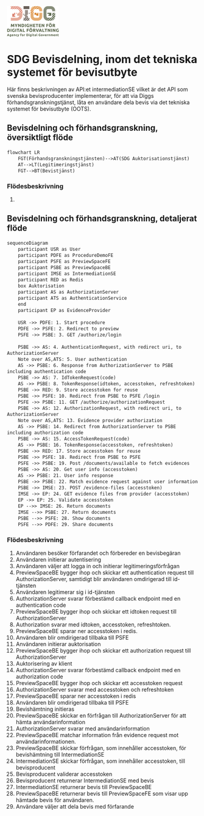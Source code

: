 ![Logo](/images/digg.png)

# SDG Bevisdelning, inom det tekniska systemet för bevisutbyte
Här finns beskrivningen av API:et intermediationSE vilket är det API som svenska bevisproducenter implementerar, för att via Diggs förhandsgranskningstjänst, låta en användare dela bevis via det tekniska systemet för bevisutbyte (OOTS).

## Bevisdelning och förhandsgranskning, översiktligt flöde
```mermaid
flowchart LR
    FGT(Förhandsgranskningstjänsten)-->AT(SDG Auktorisationstjänst)
    AT-->LT(Legitimeringstjänst)
    FGT-->BT(Bevistjänst)
```

### Flödesbeskrivning
1. 

## Bevisdelning och förhandsgranskning, detaljerat flöde
```mermaid
sequenceDiagram
    participant USR as User
    participant PDFE as ProcedureDemoFE
    participant PSFE as PreviewSpaceFE
    participant PSBE as PreviewSpaceBE
    participant IMSE as IntermediationSE
    participant RED as Redis
    box Auktorisation
    participant AS as AuthorizationServer
    participant ATS as AuthenticationService
    end
    participant EP as EvidenceProvider

    USR ->> PDFE: 1. Start procedure
    PDFE ->> PSFE: 2. Redirect to preview
    PSFE ->> PSBE: 3. GET /authorize/login

    PSBE ->> AS: 4. AuthenticationRequest, with redirect uri, to AuthorizationServer
    Note over AS,ATS: 5. User authentication
    AS ->> PSBE: 6. Response from AuthorizationServer to PSBE including authentication code
    PSBE ->> AS: 7. IdTokenRequest(code)
    AS ->> PSBE: 8. TokenResponse(idtoken, accesstoken, refreshtoken)
    PSBE ->> RED: 9. Store accesstoken for reuse
    PSBE ->> PSFE: 10. Redirect from PSBE to PSFE /login
    PSFE ->> PSBE: 11. GET /authorize/authorizationRequest
    PSBE ->> AS: 12. AuthorizationRequest, with redirect uri, to AuthorizationServer
    Note over AS,ATS: 13. Evidence provider authorization
    AS ->> PSBE: 14. Redirect from AuthorizationServer to PSBE including authorization code
    PSBE ->> AS: 15. AccessTokenRequest(code)
    AS ->> PSBE: 16. TokenResponse(accesstoken, refreshtoken)
    PSBE ->> RED: 17. Store accesstoken for reuse
    PSBE ->> PSFE: 18. Redirect from PSBE to PSFE
    PSFE ->> PSBE: 19. Post /documents/available to fetch evidences
    PSBE ->> AS: 20. Get user info (accesstoken)
    AS ->> PSBE: 21. User info response
    PSBE ->> PSBE: 22. Match evidence request against user information
    PSBE ->> IMSE: 23. POST /evidence-files (accesstoken)
    IMSE ->> EP: 24. GET evidence files from provider (accesstoken)
    EP ->> EP: 25. Validate accesstoken
    EP -->> IMSE: 26. Return documents
    IMSE -->> PSBE: 27. Return documents
    PSBE -->> PSFE: 28. Show documents
    PSFE -->> PDFE: 29. Share documents
```

### Flödesbeskrivning
1. Användaren besöker förfarandet och förbereder en bevisbegäran
2. Användaren initierar autentisering
3. Användaren väljer att logga in och initierar legitimeringsförfrågan
4. PreviewSpaceBE bygger ihop och skickar ett authentication request till AuthorizationServer, samtidigt blir användaren omdirigerad till id-tjänsten
5. Användaren legitimerar sig i id-tjänsten
6. AuthorizationServer svarar förbestämd callback endpoint med en authentication code
7. PreviewSpaceBE bygger ihop och skickar ett idtoken request till AuthorizationServer
8. Authorization svarar med idtoken, accesstoken, refreshtoken.
9. PreviewSpaceBE sparar ner accesstoken i redis.
10. Användaren blir omdirigerad tillbaka till PSFE
11. Användaren initierar auktorisation
12. PreviewSpaceBE bygger ihop och skickar ett authorization request till AuthorizationServer
13. Auktorisering av klient
14. AuthorizationServer svarar förbestämd callback endpoint med en authorization code
15. PreviewSpaceBE bygger ihop och skickar ett accesstoken request
16. AuthorizationServer svarar med accesstoken och refreshtoken
17. PreviewSpaceBE sparar ner accesstoken i redis
18. Användaren blir omdirigerad tillbaka till PSFE
19. Bevishämtning initieras
20. PreviewSpaceBE skickar en förfrågan till AuthorizationServer för att hämta användarinformation
21. AuthorizationServer svarar med användarinformation
22. PreviewSpaceBE matchar information från evidence request mot användarinformationen.
23. PreviewSpaceBE skickar förfrågan, som innehåller accesstoken, för bevishämtning till IntermediationSE
24. IntermediationSE skickar förfrågan, som innehåller accesstoken, till bevisproducent
25. Bevisproducent validerar accesstoken
26. Bevisproducent returnerar IntermediationSE med bevis
27. IntermediationSE returnerar bevis till PreviewSpaceBE
28. PreviewSpaceBE returnerar bevis till PreviewSpaceFE som visar upp hämtade bevis för användaren.
29. Användare väljer att dela bevis med förfarande

